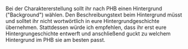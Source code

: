 Bei der Charaktererstellung sollt ihr nach PHB einen Hintergrund ("Background") wählen. Den Beschreibungstext beim Hintergrund müsst und solltet ihr nicht wortwörtlich in eure Hintergrundgeschichte übernehmen. Stattdessen würde ich empfehlen, dass ihr erst eure Hintergrungeschichte entwerft und anschließend guckt zu welchem Hintergrund im PHB sie am besten passt.